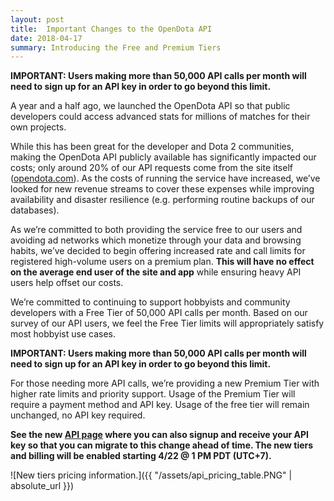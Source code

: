 ```yaml
---
layout: post
title:  Important Changes to the OpenDota API
date: 2018-04-17
summary: Introducing the Free and Premium Tiers
---
```

**IMPORTANT: Users making more than 50,000 API calls per month will need to sign up for an API key in order to go beyond this limit.**

A year and a half ago, we launched the OpenDota API so that public developers could access advanced stats for millions of
matches for their own projects.

While this has been great for the developer and Dota 2 communities, making the OpenDota API publicly available has
significantly impacted our costs; only around 20% of our API requests come from the site itself ([opendota.com](https://www.opendota.com)).
As the costs of running the service have increased, we’ve looked for new revenue streams to cover these expenses while
improving availability and disaster resilience (e.g. performing routine backups of our databases).

As we’re committed to both providing the service free to our users and avoiding ad networks which monetize through your
data and browsing habits, we’ve decided to begin offering increased rate and call limits for registered high-volume users
on a premium plan. **This will have no effect on the average end user of the site and app** while ensuring heavy API users help
offset our costs.

We’re committed to continuing to support hobbyists and community developers with a Free Tier of 50,000 API calls per month.
Based on our survey of our API users, we feel the Free Tier limits will appropriately satisfy most hobbyist use cases.

**IMPORTANT: Users making more than 50,000 API calls per month will need to sign up for an API key in order to go beyond this limit.**

For those needing more API calls, we’re providing a new Premium Tier with higher rate limits and priority support. 
Usage of the Premium Tier will require a payment method and API key. Usage of the free tier will remain unchanged, no API key required.

**See the new [API page](https://www.opendota.com/api) where you can also signup and receive your API key so that you can migrate to this change ahead of time.
The new tiers and billing will be enabled starting 4/22 @ 1 PM PDT (UTC+7).**

![New tiers pricing information.]({{ "/assets/api_pricing_table.PNG" | absolute_url }})
